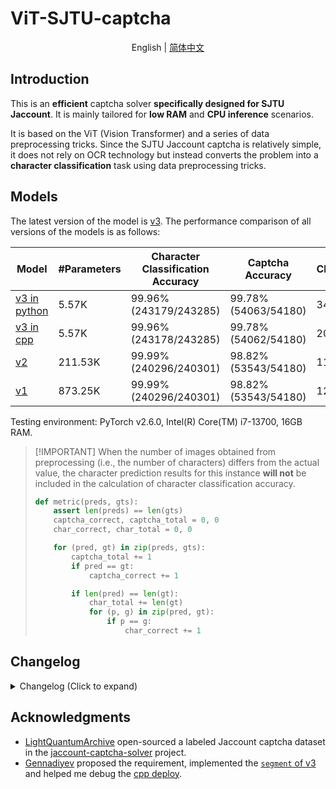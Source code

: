 # ViT-SJTU-captcha

<div align="center">

English | [简体中文](README_zh-CN.md)

</div>

## Introduction

This is an **efficient** captcha solver **specifically designed for SJTU Jaccount**. It is mainly tailored for **low RAM** and **CPU inference** scenarios.

It is based on the ViT (Vision Transformer) and a series of data preprocessing tricks. Since the SJTU Jaccount captcha is relatively simple, it does not rely on OCR technology but instead converts the problem into a **character classification** task using data preprocessing tricks.

## Models

The latest version of the model is [v3](v3). The performance comparison of all versions of the models is as follows:

| Model | #Parameters | Character Classification Accuracy | Captcha Accuracy | Character Classification FPS | Captcha FPS FPS | Preprocessing FPS | Weights |
| --- | --- | --- | --- | --- | --- | --- | --- |
| [v3 in python](train/acc_fps_test.py) | 5.57K | 99.96% (243179/243285) | 99.78% (54063/54180) | 3482.79 | 688.81 | 6190.90 | [weights](https://github.com/fanqiNO1/ViT-SJTU-captcha/releases/tag/model-v3/v3.pth) |
| [v3 in cpp](deploy/acc_fps_test.py) | 5.57K | 99.96% (243178/243285) | 99.78% (54062/54180) | 20613.91 | 3655.02 | 17980.78 | [weights](https://github.com/fanqiNO1/ViT-SJTU-captcha/releases/tag/model-v3/v3.gguf) |
| [v2](v2) | 211.53K | 99.99% (240296/240301) | 98.82% (53543/54180) | 1174.71 | 98.43 | 157.62 | [weights](https://github.com/fanqiNO1/ViT-SJTU-captcha/releases/tag/model-v2) |
| [v1](v1) | 873.25K | 99.99% (240296/240301) | 98.82% (53543/54180) | 1293.20 | 85.02 | 120.53 | [weights](https://github.com/fanqiNO1/ViT-SJTU-captcha/releases/tag/model) |

Testing environment: PyTorch v2.6.0, Intel(R) Core(TM) i7-13700, 16GB RAM.

> \[!IMPORTANT\]
> When the number of images obtained from preprocessing (i.e., the number of characters) differs from the actual value, the character prediction results for this instance **will not** be included in the calculation of character classification accuracy.
>
> ```python
> def metric(preds, gts):
>     assert len(preds) == len(gts)
>     captcha_correct, captcha_total = 0, 0
>     char_correct, char_total = 0, 0
>
>     for (pred, gt) in zip(preds, gts):
>         captcha_total += 1
>         if pred == gt:
>             captcha_correct += 1
>
>         if len(pred) == len(gt):
>             char_total += len(gt)
>             for (p, g) in zip(pred, gt):
>                 if p == g:
>                     char_correct += 1
> ```

## Changelog

<details>
<summary>Changelog (Click to expand)</summary>

- 2025.03.05：ViT-SJTU-captcha v3 is released。The accuracy of the segmenting algorithm has been further improved, and the number of model parameters have been further reduced. Additionally, a cpp deployment method is provided, which reduces the demand for RAM and significantly increases FPS.

- 2024.12.25: ViT-SJTU-captcha v2 is released. It references LLaMA's improvements to the Transformer (SwiGLU, GQA, etc.). Although the overall architecture is similar to Qwen2.5-VL's Vision Tower, it is released earlier than Qwen2.5-VL. Without changing the accuracy, it optimizes the model parameter count and RAM requirements.

- 2023.02.26: ViT-SJTU-captcha v1 is released. It is based on vit_pytorch v1.0.0. The model architecture is standard ViT.

</details>

## Acknowledgments

- [LightQuantumArchive](https://github.com/LightQuantumArchive) open-sourced a labeled Jaccount captcha dataset in the [jaccount-captcha-solver](https://github.com/LightQuantumArchive/jaccount-captcha-solver) project.
- [Gennadiyev](https://github.com/Gennadiyev) proposed the requirement, implemented the [`segment` of v3](v3/train/segment.py) and helped me debug the [cpp deploy](v3/deploy/csrc/vit_captcha.cpp).
